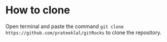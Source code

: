 # How to clone
Open terminal and paste the command `git clone https://github.com/prateeklal/gitRocks` to clone the repository.
